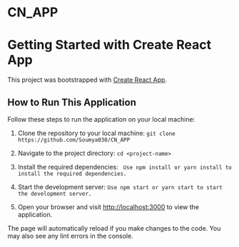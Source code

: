 # CN_APP
# Getting Started with Create React App

This project was bootstrapped with [Create React App](https://github.com/facebook/create-react-app).

## How to Run This Application

Follow these steps to run the application on your local machine:

1. Clone the repository to your local machine:
```git clone https://github.com/Soumya030/CN_APP```



2. Navigate to the project directory:
```cd <project-name>```


3. Install the required dependencies:
``` Use npm install or yarn install to install the required dependencies.```


4. Start the development server:
```Use npm start or yarn start to start the development server.```


5. Open your browser and visit [http://localhost:3000](http://localhost:3000) to view the application.

The page will automatically reload if you make changes to the code.
You may also see any lint errors in the console.







